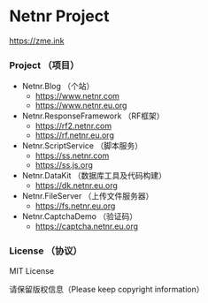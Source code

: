 # Netnr Project 
<https://zme.ink>

### Project （项目）

- Netnr.Blog （个站）
    - <https://www.netnr.com>
    - <https://www.netnr.eu.org>
- Netnr.ResponseFramework （RF框架）
    - <https://rf2.netnr.com>
    - <https://rf.netnr.eu.org>
- Netnr.ScriptService （脚本服务）
    - <https://ss.netnr.com>
    - <https://ss.js.org>
- Netnr.DataKit （数据库工具及代码构建）
    - <https://dk.netnr.eu.org>
- Netnr.FileServer （上传文件服务器）
    - <https://fs.netnr.eu.org>
- Netnr.CaptchaDemo （验证码）
    - <https://captcha.netnr.eu.org>


### License （协议）
MIT License

请保留版权信息（Please keep copyright information）